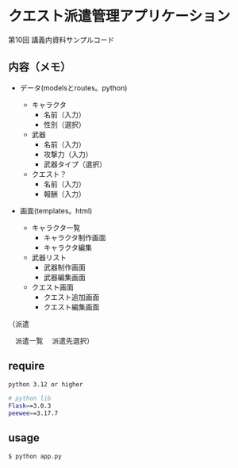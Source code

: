 # クエスト派遣管理アプリケーション
第10回 講義内資料サンプルコード

## 内容（メモ）
- データ(modelsとroutes。python)
  - キャラクタ
    - 名前（入力）
    - 性別（選択）
  - 武器
    - 名前（入力）
    - 攻撃力（入力）
    - 武器タイプ（選択）
  - クエスト？
    - 名前（入力）
    - 報酬（入力）

- 画面(templates。html) 
  - キャラクタ一覧 
    - キャラクタ制作画面
    - キャラクタ編集
  - 武器リスト
    - 武器制作画面
    - 武器編集画面
  - クエスト画面
    - クエスト追加画面
    - クエスト編集画面

（派遣

　派遣一覧
　派遣先選択）

## require

```bash
python 3.12 or higher

# python lib
Flask==3.0.3
peewee==3.17.7
```

## usage

```bash
$ python app.py
```
